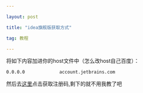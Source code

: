 ```yaml
---

layout: post

title: "idea旗舰版获取方式"

tag: 教程

---
```



将如下内容加进你的host文件中（怎么改host自己百度）：
```
0.0.0.0             account.jetbrains.com
```

然后去[这里](http://idea.lanyus.com/)点击获取注册码,剩下的就不用我教了吧
